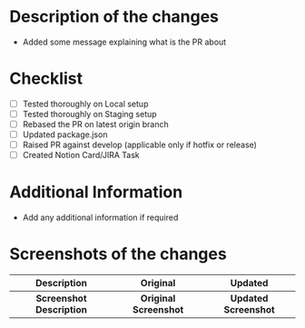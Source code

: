 # Description of the changes

- Added some message explaining what is the PR about

# Checklist

- [ ] Tested thoroughly on Local setup
- [ ] Tested thoroughly on Staging setup
- [ ] Rebased the PR on latest origin branch
- [ ] Updated package.json
- [ ] Raised PR against develop (applicable only if hotfix or release)
- [ ] Created Notion Card/JIRA Task

# Additional Information

- Add any additional information if required

# Screenshots of the changes

|        Description         |        Original         |        Updated         |
| :------------------------: | :---------------------: | :--------------------: |
| **Screenshot Description** | **Original Screenshot** | **Updated Screenshot** |
